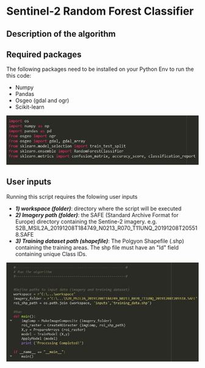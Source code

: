 # Sentinel-2 Random Forest Classifier
## Description of the algorithm
## Required packages
The following packages need to be installed on your Python Env to run the this code:
- Numpy
- Pandas
- Osgeo (gdal and ogr)
- Scikit-learn

![SE Image 1](img/req.JPG)

## User inputs
Running this script requires the folowing user inputs
- ***1) workspace (folder)***: directory where the script will be executed
- ***2) Imagery path (folder)***: the SAFE (Standard Archive Format for Europe) directory containing the Sentine-2 imagery. e.g.  S2B_MSIL2A_20191208T184749_N0213_R070_T11UNQ_20191208T205518.SAFE
- ***3) Training dataset path (shapefile)***: The Polgyon Shapefile (.shp) containing the training areas. The shp file must have an "Id" field containing unique Class IDs.

![SE Image 1](img/run.JPG)

